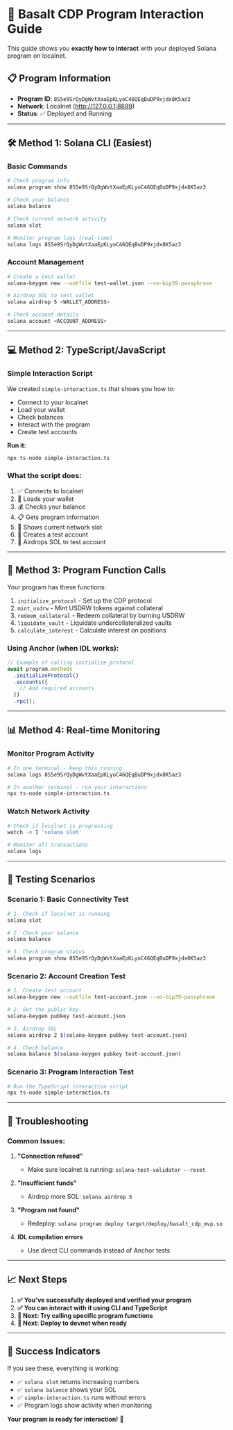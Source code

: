 # 🚀 Basalt CDP Program Interaction Guide

This guide shows you **exactly how to interact** with your deployed Solana program on localnet.

## 📋 Program Information
- **Program ID**: `8S5e9SrQyDgWvtXaaEpKLyoC46QEqBuDP9xjdx8K5az3`
- **Network**: Localnet (http://127.0.0.1:8899)
- **Status**: ✅ Deployed and Running

---

## 🛠️ Method 1: Solana CLI (Easiest)

### Basic Commands
```bash
# Check program info
solana program show 8S5e9SrQyDgWvtXaaEpKLyoC46QEqBuDP9xjdx8K5az3

# Check your balance
solana balance

# Check current network activity
solana slot

# Monitor program logs (real-time)
solana logs 8S5e9SrQyDgWvtXaaEpKLyoC46QEqBuDP9xjdx8K5az3
```

### Account Management
```bash
# Create a test wallet
solana-keygen new --outfile test-wallet.json --no-bip39-passphrase

# Airdrop SOL to test wallet
solana airdrop 5 <WALLET_ADDRESS>

# Check account details
solana account <ACCOUNT_ADDRESS>
```

---

## 💻 Method 2: TypeScript/JavaScript

### Simple Interaction Script
We created `simple-interaction.ts` that shows you how to:
- Connect to your localnet
- Load your wallet
- Check balances
- Interact with the program
- Create test accounts

**Run it:**
```bash
npx ts-node simple-interaction.ts
```

### What the script does:
1. ✅ Connects to localnet
2. 👛 Loads your wallet
3. 💰 Checks your balance
4. 📋 Gets program information
5. 🔄 Shows current network slot
6. 🧪 Creates a test account
7. 💸 Airdrops SOL to test account

---

## 🎯 Method 3: Program Function Calls

Your program has these functions:
1. `initialize_protocol` - Set up the CDP protocol
2. `mint_usdrw` - Mint USDRW tokens against collateral
3. `redeem_collateral` - Redeem collateral by burning USDRW
4. `liquidate_vault` - Liquidate undercollateralized vaults
5. `calculate_interest` - Calculate interest on positions

### Using Anchor (when IDL works):
```typescript
// Example of calling initialize_protocol
await program.methods
  .initializeProtocol()
  .accounts({
    // Add required accounts
  })
  .rpc();
```

---

## 📊 Method 4: Real-time Monitoring

### Monitor Program Activity
```bash
# In one terminal - keep this running
solana logs 8S5e9SrQyDgWvtXaaEpKLyoC46QEqBuDP9xjdx8K5az3

# In another terminal - run your interactions
npx ts-node simple-interaction.ts
```

### Watch Network Activity
```bash
# Check if localnet is progressing
watch -n 1 'solana slot'

# Monitor all transactions
solana logs
```

---

## 🧪 Testing Scenarios

### Scenario 1: Basic Connectivity Test
```bash
# 1. Check if localnet is running
solana slot

# 2. Check your balance
solana balance

# 3. Check program status
solana program show 8S5e9SrQyDgWvtXaaEpKLyoC46QEqBuDP9xjdx8K5az3
```

### Scenario 2: Account Creation Test
```bash
# 1. Create test account
solana-keygen new --outfile test-account.json --no-bip39-passphrase

# 2. Get the public key
solana-keygen pubkey test-account.json

# 3. Airdrop SOL
solana airdrop 2 $(solana-keygen pubkey test-account.json)

# 4. Check balance
solana balance $(solana-keygen pubkey test-account.json)
```

### Scenario 3: Program Interaction Test
```bash
# Run the TypeScript interaction script
npx ts-node simple-interaction.ts
```

---

## 🔧 Troubleshooting

### Common Issues:

1. **"Connection refused"**
   - Make sure localnet is running: `solana-test-validator --reset`

2. **"Insufficient funds"**
   - Airdrop more SOL: `solana airdrop 5`

3. **"Program not found"**
   - Redeploy: `solana program deploy target/deploy/basalt_cdp_mvp.so`

4. **IDL compilation errors**
   - Use direct CLI commands instead of Anchor tests

---

## 📈 Next Steps

1. **✅ You've successfully deployed and verified your program**
2. **✅ You can interact with it using CLI and TypeScript**
3. **🎯 Next: Try calling specific program functions**
4. **🚀 Next: Deploy to devnet when ready**

---

## 🎉 Success Indicators

If you see these, everything is working:
- ✅ `solana slot` returns increasing numbers
- ✅ `solana balance` shows your SOL
- ✅ `simple-interaction.ts` runs without errors
- ✅ Program logs show activity when monitoring

**Your program is ready for interaction!** 🚀